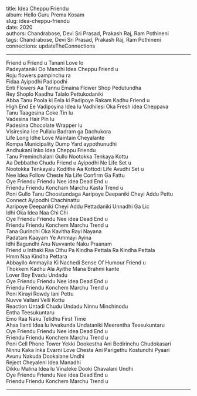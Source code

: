 title: Idea Cheppu Friendu  
album: Hello Guru Prema Kosam  
slug: idea-cheppu-friendu  
date: 2020  
authors: Chandrabose, Devi Sri Prasad, Prakash Raj, Ram Pothineni  
tags: Chandrabose, Devi Sri Prasad, Prakash Raj, Ram Pothineni  
connections: updateTheConnections  

------------

Friend u Friend u Tanani Love lo  
Padeyataniki Oo Manchi Idea Cheppu Friend u  
Roju flowers pampinchu ra  
Fidaa Ayipodhi Padipodhi  
Enti Flowers Aa Tannu Emaina Flower Shop Pedutundha  
Rey Shoplo Kaadhu Talalo Pettukodaniki  
Abba Tanu Poola ki Eela ki Padipoye Rakam Kadhu Friend u  
High End Ee Vadipoyina Idea lu Vadhilesi Oka Fresh idea Cheppava  
Tanu Taagesina Coke Tin lu  
Vadesina Hair Pin lu  
Padesina Chocolate Wrapper lu  
Visiresina Ice Pullalu Badram ga Dachukora  
Life Long Idhe Love Maintain Cheyalante  
Kompa Municipality Dump Yard aypothunudhi  
Andhukani Inko Idea Cheppu Friendu  
Tanu Preminchalani Gullo Nootokka Tenkaya Kottu  
Aa Debbatho Chudu Friend u Ayipodhi Ne Life Set u  
Nootokka Tenkayalu Kodithe Aa Kottodi Life Avudhi Set u  
Nee Idea Follow Cheste Na Life Confirm Ga Fattu  
Oye Friendu Friendu Nee idea Dead End u  
Friendu Friendu Koncham Marchu Kasta Trend u  
Poni Gullo Tanu Choostundaga Aaripoye Deepaniki Cheyi Addu Pettu  
Connect Ayipodhi Chachinattu  
Aaripoye Deepaniki Cheyi Addu Pettadaniki Unnadhi Ga Lic  
Idhi Oka Idea Naa Chi Chi  
Oye Friendu Friendu Nee idea Dead End u  
Friendu Friendu Konchem Marchu Trend u  
Tana Gurinchi Oka Kavitha Rayi Nayana  
Padatam Kaayam Ye Ammayi Ayina  
Idhi Bagundhi Anu Nuvvante Naku Praanam  
Friend u Inthaki Raa Othu Pa Kindha Pettala Ra Kindha Pettala  
Hmm Naa Kindha Pettara  
Abbayilo Ammayila Ki Nachedi Sense Of Humour Friend u  
Thokkem Kadhu Ala Ayithe Mana Brahmi kante  
Lover Boy Evadu Undadu  
Oye Friendu Friendu Nee idea Dead End u  
Friendu Friendu Konchem Marchu Trend u  
Poni Kirayi Rowdy lani Pettu  
Nuvve Vallani Velli Kottu  
Reaction Untadi Chudu Undadu Ninnu Minchinodu  
Entha Teesukuntaru  
Emo Raa Naku Telidhu First Time  
Ahaa Ilanti Idea lu Ivvakunda Undataniki Meerentha Teesukuntaru  
Oye Friendu Friendu Nee idea Dead End u  
Friendu Friendu Konchem Marchu Trend u  
Poni Cell Phone Tower Yekki Dookestha Ani Bedirinchu Chudokasari  
Ninnu Kaka Inka Evarni Love Chesta Ani Parigethu Kostundhi Pyaari  
Avunu Nakuda Dookalane Undhi  
Reject Cheyaleni Idea Manadhi  
Dikku Malina Idea lu Vinaleke Dooki Chavalani Undhi  
Oye Friendu Friendu Nee idea Dead End u  
Friendu Friendu Konchem Marchu Trend u  


------------
